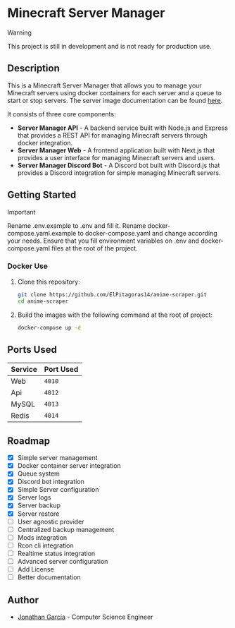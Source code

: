 # Minecraft Server Manager

> [!Warning]
> This project is still in development and is not ready for production use.

## Description

This is a Minecraft Server Manager that allows you to manage your Minecraft servers using docker containers for each server and a queue to start or stop servers. The server image documentation can be found [here](https://github.com/itzg/docker-minecraft-server).

It consists of three core components:

- **Server Manager API** - A backend service built with Node.js and Express that provides a REST API for managing Minecraft servers through docker integration.
- **Server Manager Web** - A frontend application built with Next.js that provides a user interface for managing Minecraft servers and users.
- **Server Manager Discord Bot** - A Discord bot built with Discord.js that provides a Discord integration for simple managing Minecraft servers.

## Getting Started

> [!Important]
> Rename .env.example to .env and fill it. Rename docker-compose.yaml.example to docker-compose.yaml and change according your needs. Ensure that you fill environment variables on .env and docker-compose.yaml files at the root of the project.

### Docker Use

1. Clone this repository:

    ```bash
    git clone https://github.com/ElPitagoras14/anime-scraper.git
    cd anime-scraper
    ```

2. Build the images with the following command at the root of project:

    ```bash
    docker-compose up -d
    ```

## Ports Used
|Service|Port Used|
|-------|---------|
|Web|`4010`|
|Api|`4012`|
|MySQL|`4013`|
|Redis|`4014`|

## Roadmap
- [x] Simple server management
- [x] Docker container server integration
- [x] Queue system
- [x] Discord bot integration
- [x] Simple Server configuration
- [x] Server logs
- [x] Server backup
- [x] Server restore
- [ ] User agnostic provider
- [ ] Centralized backup management
- [ ] Mods integration
- [ ] Rcon cli integration
- [ ] Realtime status integration
- [ ] Advanced server configuration
- [ ] Add License
- [ ] Better documentation

## Author

- [Jonathan García](https://github.com/ElPitagoras14) - Computer Science Engineer